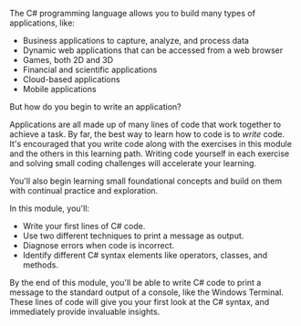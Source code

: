 
The C# programming language allows you to build many types of applications, like:

- Business applications to capture, analyze, and process data
- Dynamic web applications that can be accessed from a web browser
- Games, both 2D and 3D
- Financial and scientific applications
- Cloud-based applications
- Mobile applications

But how do you begin to write an application? 

Applications are all made up of many lines of code that work together to achieve a task. By far, the best way to learn how to code is to *write* code. It's encouraged that you write code along with the exercises in this module and the others in this learning path. Writing code yourself in each exercise and solving small coding challenges will accelerate your learning.

You'll also begin learning small foundational concepts and build on them with continual practice and exploration.

In this module, you'll:

- Write your first lines of C# code.
- Use two different techniques to print a message as output.
- Diagnose errors when code is incorrect.
- Identify different C# syntax elements like operators, classes, and methods.

By the end of this module, you'll be able to write C# code to print a message to the standard output of a console, like the Windows Terminal. These lines of code will give you your first look at the C# syntax, and immediately provide invaluable insights.
